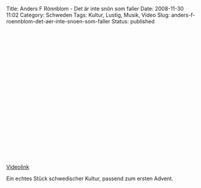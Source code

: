 Title: Anders F Rönnblom - Det är inte snön som faller
Date: 2008-11-30 11:02
Category: Schweden
Tags: Kultur, Lustig, Musik, Video
Slug: anders-f-roennblom-det-aer-inte-snoen-som-faller
Status: published

<p>
<object width="425" height="344">
<param name="movie" value="http://www.youtube.com/v/qqxRbWUiS40&amp;hl=en&amp;fs=1"></param><param name="allowFullScreen" value="true"></param><param name="allowscriptaccess" value="always"></param>

<embed src="http://www.youtube.com/v/qqxRbWUiS40&amp;hl=en&amp;fs=1" type="application/x-shockwave-flash" allowscriptaccess="always" allowfullscreen="true" width="425" height="344">
</embed>
</object>
  
[Videolink](http://www.youtube.com/watch?v=qqxRbWUiS40)

</p>
Ein echtes Stück schwedischer Kultur, passend zum ersten Advent.


